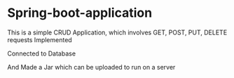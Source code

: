 # Spring-boot-application

This is a simple CRUD Application, which involves GET, POST, PUT, DELETE requests Implemented

Connected to Database

And Made a Jar which can be uploaded to run on a server
